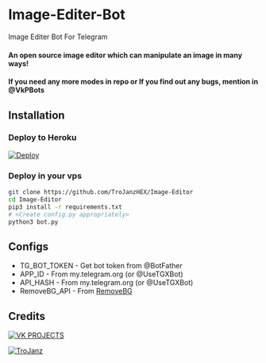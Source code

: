 # Image-Editer-Bot
Image Editer Bot For Telegram

#### An open source image editor which can manipulate an image in many ways!
#### If you need any more modes in repo or If you find out any bugs, mention in @VkPBots

## Installation

### Deploy to Heroku
[![Deploy](https://www.herokucdn.com/deploy/button.svg)](https://heroku.com/deploy?template=https://github.com/v-v-r-official/Image-Editer-Bot)

### Deploy in your vps
```sh
git clone https://github.com/TroJanzHEX/Image-Editor
cd Image-Editor
pip3 install -r requirements.txt
# <Create config.py appropriately>
python3 bot.py
```

## Configs

* TG_BOT_TOKEN  - Get bot token from @BotFather
* APP_ID        - From my.telegram.org (or @UseTGXBot)
* API_HASH      - From my.telegram.org (or @UseTGXBot)
* RemoveBG_API  - From [RemoveBG](https://www.remove.bg/b/background-removal-api)

## Credits

[![VK PROJECTS](https://img.shields.io/badge/Stack_Overflow-FE7A16?style=for-the-badge&logo=stack-overflow&logoColor=white)](https://stackoverflow.com/)

[![TroJanz](https://img.shields.io/badge/Pyrogram%20-%23F37626.svg?&style=for-the-badge&logo=telegram&logoColor=white)](https://github.com/pyrogram/pyrogram)
